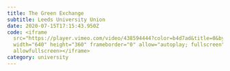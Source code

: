 ```yaml
---
title: The Green Exchange
subtitle: Leeds University Union
date: 2020-07-15T17:15:43.950Z
code: <iframe
  src="https://player.vimeo.com/video/438594444?color=b4d7ad&title=0&byline=0&portrait=0"
  width="640" height="360" frameborder="0" allow="autoplay; fullscreen"
  allowfullscreen></iframe>
category: university
---
```

